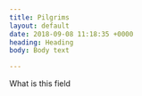 ```yaml
---
title: Pilgrims
layout: default
date: 2018-09-08 11:18:35 +0000
heading: Heading
body: Body text

---
```

What is this field